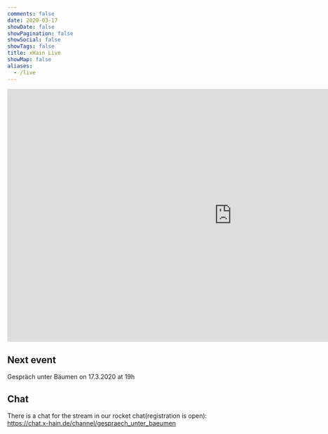 ```yaml
---
comments: false
date: 2020-03-17
showDate: false
showPagination: false
showSocial: false
showTags: false
title: xHain Live
showMap: false
aliases:
  - /live
---
```


<iframe src="https://streaming.media.ccc.de/gub/embed/xhain/dash/native" width="1024" height="576" frameborder="none" allowfullscreen="allowfullscreen" seamless="seamless" scrolling="no"></iframe> 

## Next event

Gespräch unter Bäumen on 17.3.2020 at 19h

## Chat

There is a chat for the stream in our rocket chat(registration is open): https://chat.x-hain.de/channel/gespraech_unter_baeumen
